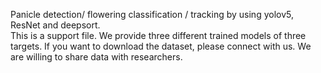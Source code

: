 Panicle detection/ flowering classification / tracking by using yolov5, ResNet and deepsort.   
This is a support file.
We provide three different trained models of three targets.
If you want to download the dataset, please connect with us.
We are willing to share data with researchers.

